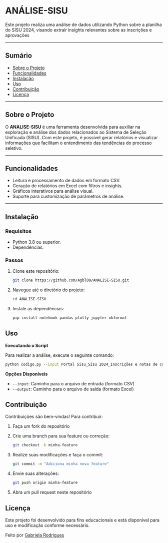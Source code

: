 # ANÁLISE-SISU
Este projeto realiza uma análise de dados utilizando Python sobre a planilha do SISU 2024, visando extrair insights relevantes sobre as inscrições e aprovações

---

## Sumário
- [Sobre o Projeto](#sobre-o-projeto)
- [Funcionalidades](#funcionalidades)
- [Instalação](#instalação)
- [Uso](#uso)
- [Contribuição](#contribuição)
- [Licença](#licença)

---

## Sobre o Projeto

O **ANALISE-SISU** é uma ferramenta desenvolvida para auxiliar na exploração e análise dos dados relacionados ao Sistema de Seleção Unificada (SISU). Com este projeto, é possível gerar relatórios e visualizar informações que facilitam o entendimento das tendências do processo seletivo.

---

## Funcionalidades

- Leitura e processamento de dados em formato CSV.
- Geração de relatórios em Excel com filtros e insights.
- Gráficos interativos para análise visual.
- Suporte para customização de parâmetros de análise.

---

## Instalação

### Requisitos
- Python 3.8 ou superior.
- Dependências.

### Passos

1. Clone este repositório:
   ```bash
   git clone https://github.com/Agbl09/ANALISE-SISU.git
   
2. Navegue até o diretório do projeto:
   ```bash
   cd ANALISE-SISU
   
3. Instale as dependências:
   ```bash
   pip install notebook pandas plotly jupyter nbformat

## Uso

**Executando o Script**

Para realizar a análise, execute o seguinte comando:
  ```bash
  python codigo.py --input Portal Sisu_Sisu 2024_Inscrições e notas de corte 2(inscricao_2024 (2)).csv --output Portal Sisu_Sisu 2024_Inscrições e notas de corte 2(inscricao_2024 (2)).xlsx
  ```
**Opções Disponíveis**

- `--input`: Caminho para o arquivo de entrada (formato CSV)
- `--output`: Caminho para o arquivo de saída (formato Excel)

## Contribuição

Contribuições são bem-vindas! Para contribuir:
1. Faça um fork do repositório
   
2. Crie uma branch para sua feature ou correção:
   ```bash
   git checkout -b minha-feature
3. Realize suas modificações e faça o commit:
   ```bash
   git commit -m "Adiciona minha nova feature"
4. Envie suas alterações:
   ```bash
   git push origin minha-feature
5. Abra um pull request neste repositório

## Licença
   Este projeto foi desenvolvido para fins educacionais e está disponível para uso e modificação conforme necessário.

   Feito por [Gabriela Rodrigues](https://github.com/Agbl09)
